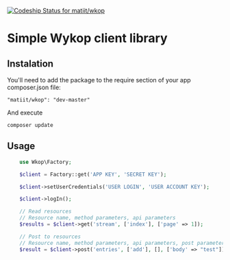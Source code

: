 [ ![Codeship Status for matiit/wkop](https://www.codeship.io/projects/db6b77d0-393d-0132-ffeb-4eb13bd0ee77/status)](https://www.codeship.io/projects/42178)

# Simple Wykop client library

## Instalation

You'll need to add the package to the require section of your app composer.json file:

    "matiit/wkop": "dev-master"

And execute

    composer update


## Usage

```php
	use Wkop\Factory;

    $client = Factory::get('APP KEY', 'SECRET KEY');

    $client->setUserCredentials('USER LOGIN', 'USER ACCOUNT KEY');

    $client->logIn();

	// Read resources
	// Resource name, method parameters, api parameters
	$results = $client->get('stream', ['index'], ['page' => 1]);

	// Post to resources
	// Resource name, method parameters, api parameters, post parameters
	$result = $client->post('entries', ['add'], [], ['body' => "test"]);
```